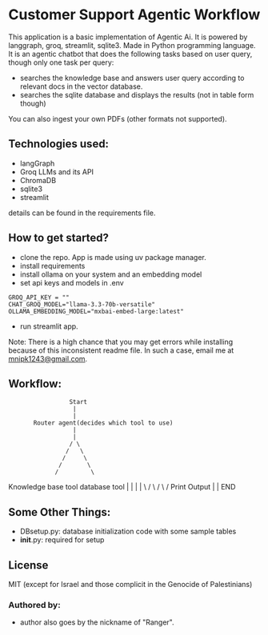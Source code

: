 # Customer Support Agentic Workflow

This application is a basic implementation of Agentic Ai. It is powered by langgraph, groq, streamlit, sqlite3. Made in Python programming language. It is an agentic chatbot that does the following tasks based on user query, though only one task per query:

- searches the knowledge base and answers user query according to relevant docs in the vector database.
- searches the sqlite database and displays the results (not in table form though)

You can also ingest your own PDFs (other formats not supported).

## Technologies used:

- langGraph
- Groq LLMs and its API
- ChromaDB
- sqlite3
- streamlit

details can be found in the requirements file.

## How to get started?

- clone the repo. App is made using uv package manager.
- install requirements
- install ollama on your system and an embedding model
- set api keys and models in .env
```
GROQ_API_KEY = ""
CHAT_GROQ_MODEL="llama-3.3-70b-versatile"
OLLAMA_EMBEDDING_MODEL="mxbai-embed-large:latest"
```
- run streamlit app.

Note: There is a high chance that you may get errors while installing because of this inconsistent readme file. In such a case, email me at mnipk1243@gmail.com.

## Workflow:
                     Start
                      |
                      |
           Router agent(decides which tool to use)
                      |
                      |
                     / \
                    /   \
                   /     \
                  /       \
                 /         \
Knowledge base tool       database tool
            |                   |
            |                   |
             \                 /
              \               /
               \             /
                 Print Output
                      |
                      |
                     END

## Some Other Things:
- DBsetup.py: database initialization code with some sample tables
- __init__.py: required for setup

## License
 MIT (except for Israel and those complicit in the Genocide of Palestinians)

### Authored by:
- author also goes by the nickname of "Ranger".